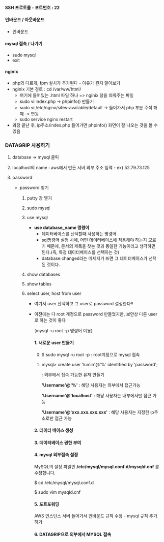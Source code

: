 #### SSH 프로토콜  - 포트번호 : 22





#### 인바운드 / 아웃바운드

- 인바운드

  

#### mysql 접속 / 나가기

- sudo mysql
- exit



#### nginix

- php와 다르게, fpm 설치가 추가된다 - 이유가 뭔지 알아보기
- nginix 기본 경로 :  cd /var/ww/html/
  - 여기에 들어있는 .html 파일 하나 => nginix 창을 띄워주는 파일
  - sudo vi index.php -> phpinfo()  만들기
  - sudo vi /etc/nginx/sites-available/default -> 들어가서 php 부분 주석 해제 -> 연동
  - sudo service nginx restart
- 과정 끝난 후, ip주소/index.php 들어가면 phpinfo() 화면이 잘 나오는 것을 볼 수 있음



### DATAGRIP 사용하기

1. database -> mysql 클릭

2. localhost의 name : aws에서 만든 서버 외부 주소 입력 - ex) 52.79.73.125

3. password

   - password 찾기

     1. putty 창 열기

     2. sudo mysql

     3. use mysql

        * **use database_name 명령어**
          - 데이터베이스를 선택할때 사용하는 명령어
          - sql명령어 실행 시에, 어떤 데이터베이스에 적용해야 하는지 모르기 때문에, 문서의 제목을 찾는 것과 동일한 기능이라고 생각하면 된다.(즉, 특정 데이터베이스를 선택하는 것)
          - database changed라는 메세지가 뜨면 그 데이터베이스가 선택된 것이다.

     4. show databases

     5. show tables

     6. select user, host from user

        - 여기서 user 선택하고 그 user로 password 설정한다!!

        - 이전에는 다 root 계정으로 password 만들었지만, 보안상 다른 user로 하는 것이 좋다

          (mysql -u root -p 명령어 이용)
          #### 1. 새로운 user 만들기

          0. $ sudo mysql -u root -p : root계정으로 mysql 접속

          1. mysql> create user 'lumin'@'%' identified by 'password';  

             : 외부에서 접속 가능한 유저 만들기

             **'Username'@'%'** : 해당 사용자는 외부에서 접근가능

             **'Username'@'localhost'** : 해당 사용자는 내부에서만 접근 가능

             **'Username'@'xxx.xxx.xxx.xxx'** : 해당 사용자는 지정한 ip주소로만 접근 가능

          #### 2. 데이터 베이스 생성

          #### 3. 데이터베이스 권한 부여

          #### 4. mysql 외부접속 설정

          MySQL의 설정 파일인 **/etc/mysql/mysql.conf.d/mysqld.cnf** 를 수정합니다.

          $ cd /etc/mysql/mysql.conf.d 

          $ sudo vim mysqld.cnf

          #### 5. 포트포워딩

          AWS 인스턴스 서버 들어가서 인바운드 규칙 수정 - mysql 규칙 추가하기

          #### 6. DATAGRIP으로 외부에서 MYSQL 접속

          

